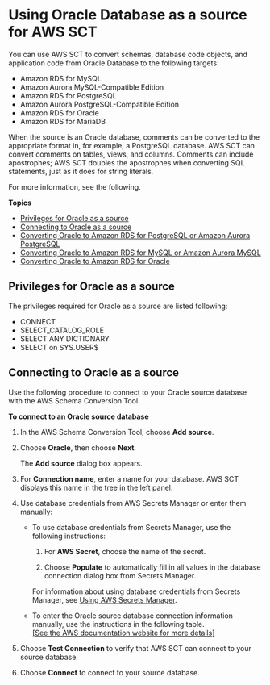 # Using Oracle Database as a source for AWS SCT<a name="CHAP_Source.Oracle"></a>

You can use AWS SCT to convert schemas, database code objects, and application code from Oracle Database to the following targets: 
+ Amazon RDS for MySQL
+ Amazon Aurora MySQL\-Compatible Edition
+ Amazon RDS for PostgreSQL
+ Amazon Aurora PostgreSQL\-Compatible Edition
+ Amazon RDS for Oracle
+ Amazon RDS for MariaDB

When the source is an Oracle database, comments can be converted to the appropriate format in, for example, a PostgreSQL database\. AWS SCT can convert comments on tables, views, and columns\. Comments can include apostrophes; AWS SCT doubles the apostrophes when converting SQL statements, just as it does for string literals\.

For more information, see the following\.

**Topics**
+ [Privileges for Oracle as a source](#CHAP_Source.Oracle.Permissions)
+ [Connecting to Oracle as a source](#CHAP_Source.Oracle.Connecting)
+ [Converting Oracle to Amazon RDS for PostgreSQL or Amazon Aurora PostgreSQL](CHAP_Source.Oracle.ToPostgreSQL.md)
+ [Converting Oracle to Amazon RDS for MySQL or Amazon Aurora MySQL](CHAP_Source.Oracle.ToMySQL.md)
+ [Converting Oracle to Amazon RDS for Oracle](CHAP_Source.Oracle.ToRDSOracle.md)

## Privileges for Oracle as a source<a name="CHAP_Source.Oracle.Permissions"></a>

The privileges required for Oracle as a source are listed following: 
+ CONNECT 
+ SELECT\_CATALOG\_ROLE 
+ SELECT ANY DICTIONARY 
+ SELECT on SYS\.USER$

## Connecting to Oracle as a source<a name="CHAP_Source.Oracle.Connecting"></a>

Use the following procedure to connect to your Oracle source database with the AWS Schema Conversion Tool\. 

**To connect to an Oracle source database**

1. In the AWS Schema Conversion Tool, choose **Add source**\. 

1. Choose **Oracle**, then choose **Next**\. 

   The **Add source** dialog box appears\.

1. For **Connection name**, enter a name for your database\. AWS SCT displays this name in the tree in the left panel\. 

1. Use database credentials from AWS Secrets Manager or enter them manually:
   + To use database credentials from Secrets Manager, use the following instructions:

     1. For **AWS Secret**, choose the name of the secret\.

     1. Choose **Populate** to automatically fill in all values in the database connection dialog box from Secrets Manager\.

     For information about using database credentials from Secrets Manager, see [Using AWS Secrets Manager](CHAP_UserInterface.md#CHAP_UserInterface.SecretsManager)\.
   + To enter the Oracle source database connection information manually, use the instructions in the following table\.    
[\[See the AWS documentation website for more details\]](http://docs.aws.amazon.com/SchemaConversionTool/latest/userguide/CHAP_Source.Oracle.html)

1. Choose **Test Connection** to verify that AWS SCT can connect to your source database\. 

1. Choose **Connect** to connect to your source database\.